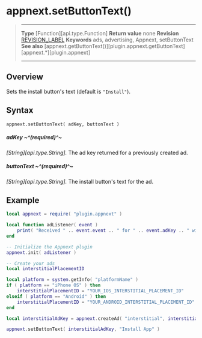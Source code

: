 # appnext.setButtonText()

> --------------------- ------------------------------------------------------------------------------------------
> __Type__              [Function][api.type.Function]
> __Return value__      none
> __Revision__          [REVISION_LABEL](REVISION_URL)
> __Keywords__          ads, advertising, Appnext, setButtonText
> __See also__          [appnext.getButtonText()][plugin.appnext.getButtonText]
>						[appnext.*][plugin.appnext]
> --------------------- ------------------------------------------------------------------------------------------


## Overview

Sets the install button's text <nobr>(default is `"Install"`)</nobr>.


## Syntax

	appnext.setButtonText( adKey, buttonText )

##### adKey ~^(required)^~
_[String][api.type.String]._ The ad key returned for a previously created ad.

##### buttonText ~^(required)^~
_[String][api.type.String]._ The install button's text for the ad.


## Example

``````lua
local appnext = require( "plugin.appnext" )

local function adListener( event )
	print( "Received " .. event.event .. " for " .. event.adKey .. " with message: " .. event.message )
end

-- Initialize the Appnext plugin
appnext.init( adListener )

-- Create your ads
local interstitialPlacementID

local platform = system.getInfo( "platformName" )
if ( platform == "iPhone OS" ) then
    interstitialPlacementID = "YOUR_IOS_INTERSTITIAL_PLACEMENT_ID"
elseif ( platform == "Android" ) then
    interstitialPlacementID = "YOUR_ANDROID_INTERSTITIAL_PLACEMENT_ID"
end

local interstitialAdKey = appnext.createAd( "interstitial", interstitialPlacementID )

appnext.setButtonText( interstitialAdKey, "Install App" )
``````
